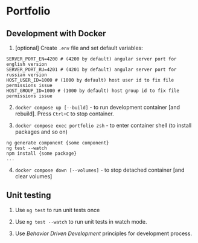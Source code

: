 # Portfolio

## Development with Docker

1. [optional] Create `.env` file and set default variables:

```
SERVER_PORT_EN=4200 # (4200 by default) angular server port for english version
SERVER_PORT_RU=4201 # (4201 by default) angular server port for russian version
HOST_USER_ID=1000 # (1000 by default) host user id to fix file permissions issue
HOST_GROUP_ID=1000 # (1000 by default) host group id to fix file permissions issue
```

2. `docker compose up [--build]` - to run development container [and rebuild]. Press `Ctrl+C` to stop container.

3. `docker compose exec portfolio zsh` - to enter container shell (to install packages and so on)

```
ng generate component {some component}
ng test --watch
npm install {some package}
...
```

4. `docker compose down [--volumes]` - to stop detached container [and clear volumes]

## Unit testing

1. Use `ng test` to run unit tests once

2. Use `ng test --watch` to run unit tests in watch mode.

3. Use _Behavior Driven Development_ principles for development process.
